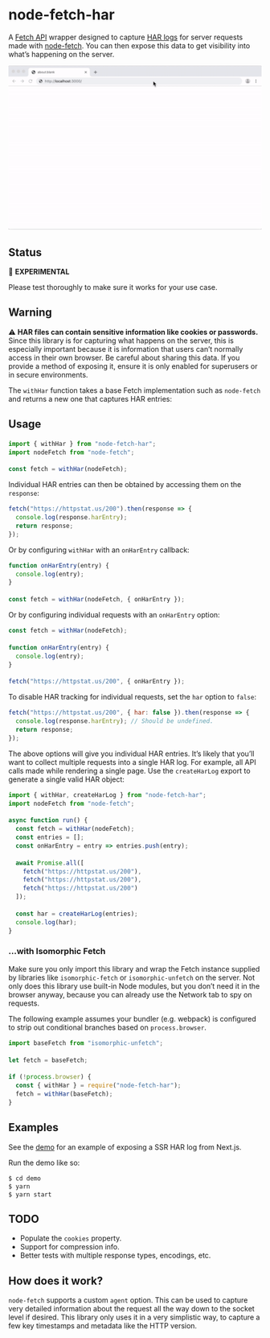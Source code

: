 # node-fetch-har

A [Fetch API][fetch] wrapper designed to capture [HAR logs][har] for server
requests made with [node-fetch][]. You can then expose this data to get
visibility into what’s happening on the server.

![Demo](./demo.gif)

## Status

🧪 **EXPERIMENTAL**

Please test thoroughly to make sure it works for your use case.

## Warning

⚠️ **HAR files can contain sensitive information like cookies or passwords.** Since
this library is for capturing what happens on the server, this is especially
important because it is information that users can’t normally access in their
own browser. Be careful about sharing this data. If you provide a method of
exposing it, ensure it is only enabled for superusers or in secure environments.

The `withHar` function takes a base Fetch implementation such as `node-fetch`
and returns a new one that captures HAR entries:

## Usage

```js
import { withHar } from "node-fetch-har";
import nodeFetch from "node-fetch";

const fetch = withHar(nodeFetch);
```

Individual HAR entries can then be obtained by accessing them on the `response`:

```js
fetch("https://httpstat.us/200").then(response => {
  console.log(response.harEntry);
  return response;
});
```

Or by configuring `withHar` with an `onHarEntry` callback:

```js
function onHarEntry(entry) {
  console.log(entry);
}

const fetch = withHar(nodeFetch, { onHarEntry });
```

Or by configuring individual requests with an `onHarEntry` option:

```js
const fetch = withHar(nodeFetch);

function onHarEntry(entry) {
  console.log(entry);
}

fetch("https://httpstat.us/200", { onHarEntry });
```

To disable HAR tracking for individual requests, set the `har` option to `false`:

```js
fetch("https://httpstat.us/200", { har: false }).then(response => {
  console.log(response.harEntry); // Should be undefined.
  return response;
});
```

The above options will give you individual HAR entries. It’s likely that you’ll
want to collect multiple requests into a single HAR log. For example, all API
calls made while rendering a single page. Use the `createHarLog` export to
generate a single valid HAR object:

```js
import { withHar, createHarLog } from "node-fetch-har";
import nodeFetch from "node-fetch";

async function run() {
  const fetch = withHar(nodeFetch);
  const entries = [];
  const onHarEntry = entry => entries.push(entry);

  await Promise.all([
    fetch("https://httpstat.us/200"),
    fetch("https://httpstat.us/200"),
    fetch("https://httpstat.us/200")
  ]);

  const har = createHarLog(entries);
  console.log(har);
}
```

### …with Isomorphic Fetch

Make sure you only import this library and wrap the Fetch instance supplied by
libraries like `isomorphic-fetch` or `isomorphic-unfetch` on the server. Not
only does this library use built-in Node modules, but you don’t need it in the
browser anyway, because you can already use the Network tab to spy on requests.

The following example assumes your bundler (e.g. webpack) is configured to strip
out conditional branches based on `process.browser`.

```js
import baseFetch from "isomorphic-unfetch";

let fetch = baseFetch;

if (!process.browser) {
  const { withHar } = require("node-fetch-har");
  fetch = withHar(baseFetch);
}
```

## Examples

See the [demo](./demo/pages/index.js) for an example of exposing a SSR HAR
log from Next.js.

Run the demo like so:

```console
$ cd demo
$ yarn
$ yarn start
```

## TODO

- Populate the `cookies` property.
- Support for compression info.
- Better tests with multiple response types, encodings, etc.

## How does it work?

`node-fetch` supports a custom `agent` option. This can be used to capture very
detailed information about the request all the way down to the socket level if
desired. This library only uses it in a very simplistic way, to capture a few
key timestamps and metadata like the HTTP version.

[fetch]: https://developer.mozilla.org/en-US/docs/Web/API/Fetch_API
[node-fetch]: https://github.com/bitinn/node-fetch
[har]: http://www.softwareishard.com/blog/har-12-spec/
